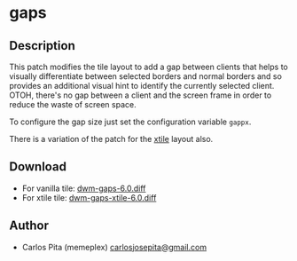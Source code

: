 gaps
====

Description
-----------
This patch modifies the tile layout to add a gap between clients that helps to
visually differentiate between selected borders and normal borders and so
provides an additional visual hint to identify the currently selected client.
OTOH, there's no gap between a client and the screen frame in order to reduce
the waste of screen space.

To configure the gap size just set the configuration variable `gappx`.

There is a variation of the patch for the [xtile](../xtile/) layout also.

Download
--------
* For vanilla tile: [dwm-gaps-6.0.diff](dwm-gaps-6.0.diff)
* For xtile tile: [dwm-gaps-xtile-6.0.diff](dwm-gaps-xtile-6.0.diff)

Author
------
* Carlos Pita (memeplex) <carlosjosepita@gmail.com>
